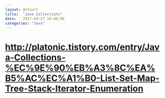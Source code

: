 ```yaml
---
layout: default
title:  "Java Collections"
date:   2017-09-27 14:00:00
categories: "Java"
---
```




# http://platonic.tistory.com/entry/Java-Collections-%EC%9E%90%EB%A3%8C%EA%B5%AC%EC%A1%B0-List-Set-Map-Tree-Stack-Iterator-Enumeration